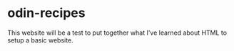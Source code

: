 # odin-recipes
This website will be a test to put together what I've learned about HTML to setup a basic website. 
